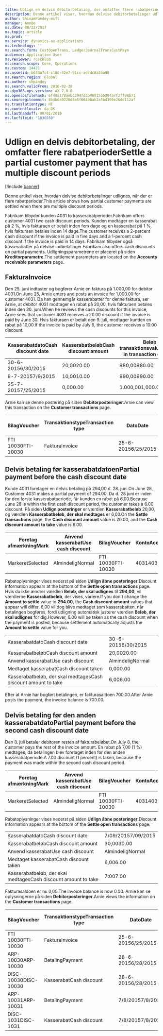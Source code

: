 ```yaml
---
title: Udlign en delvis debitorbetaling, der omfatter flere rabatperioder
description: Denne artikel viser, hvordan delvise debitorbetalinger udlignes, når der er flere rabatperioder.
author: ShivamPandey-msft
manager: AnnBe
ms.date: 08/22/2017
ms.topic: article
ms.prod: ''
ms.service: dynamics-ax-applications
ms.technology: ''
ms.search.form: CustOpenTrans, LedgerJournalTransCustPaym
audience: Application User
ms.reviewer: roschlom
ms.search.scope: Core, Operations
ms.custom: 14471
ms.assetid: b633a7c4-c18d-42e7-91cc-adcdc8a3ba98
ms.search.region: Global
ms.author: shpandey
ms.search.validFrom: 2016-02-28
ms.dyn365.ops.version: AX 7.0.0
ms.openlocfilehash: 6f4d5178aeb3294fd3b40815bb294a7f2ff08b71
ms.sourcegitcommit: 8b4b6a9226d4e5f66498ab2a5b4160e26dd112af
ms.translationtype: HT
ms.contentlocale: da-DK
ms.lasthandoff: 08/01/2019
ms.locfileid: "1836550"
---
```

# <a name="settle-a-partial-customer-payment-that-has-multiple-discount-periods"></a><span data-ttu-id="7de35-103">Udlign en delvis debitorbetaling, der omfatter flere rabatperioder</span><span class="sxs-lookup"><span data-stu-id="7de35-103">Settle a partial customer payment that has multiple discount periods</span></span>

[!include [banner](../includes/banner.md)]

<span data-ttu-id="7de35-104">Denne artikel viser, hvordan delvise debitorbetalinger udlignes, når der er flere rabatperioder.</span><span class="sxs-lookup"><span data-stu-id="7de35-104">This article shows how partial customer payments are settled when there are multiple discount periods.</span></span>

<span data-ttu-id="7de35-105">Fabrikam tilbyder kunden 4031 to kasserabatperioder.</span><span class="sxs-lookup"><span data-stu-id="7de35-105">Fabrikam offers customer 4031 two cash discount periods.</span></span> <span data-ttu-id="7de35-106">Kunden modtager en kasserabat på 2 %, hvis fakturaen er betalt inden fem dage og en kasserabat på 1 %, hvis fakturaen betales inden 14 dage.</span><span class="sxs-lookup"><span data-stu-id="7de35-106">The customer receives a 2-percent cash discount if the invoice is paid in five days and a 1-percent cash discount if the invoice is paid in 14 days.</span></span> <span data-ttu-id="7de35-107">Fabrikam tilbyder også kasserabatter på delvise indbetalinger.</span><span class="sxs-lookup"><span data-stu-id="7de35-107">Fabrikam also offers cash discounts on partial payments.</span></span> <span data-ttu-id="7de35-108">Udligningsparametrene er placeret på siden **Kreditorparametre**.</span><span class="sxs-lookup"><span data-stu-id="7de35-108">The settlement parameters are located on the **Accounts receivable parameters** page.</span></span>

## <a name="invoice"></a><span data-ttu-id="7de35-109">Faktura</span><span class="sxs-lookup"><span data-stu-id="7de35-109">Invoice</span></span>
<span data-ttu-id="7de35-110">Den 25. juni indtaster og bogfører Arnie en faktura på 1.000,00 for debitor 4031.</span><span class="sxs-lookup"><span data-stu-id="7de35-110">On June 25, Arnie enters and posts an invoice for 1,000.00 for customer 4031.</span></span> <span data-ttu-id="7de35-111">Da han gennemgår kasserabatter for denne faktura, ser Arnie, at debitor 4031 modtager en rabat på 20,00, hvis fakturaen betales inden den 30. juni.</span><span class="sxs-lookup"><span data-stu-id="7de35-111">When he reviews the cash discounts for this invoice, Arnie sees that customer 4031 receives a 20.00 discount if the invoice is paid by June 30.</span></span> <span data-ttu-id="7de35-112">Hvis fakturaen er betalt den 9. juli, modtager kunden en rabat på 10,00.</span><span class="sxs-lookup"><span data-stu-id="7de35-112">If the invoice is paid by July 9, the customer receives a 10.00 discount.</span></span>

| <span data-ttu-id="7de35-113">Kasserabatdato</span><span class="sxs-lookup"><span data-stu-id="7de35-113">Cash discount date</span></span> | <span data-ttu-id="7de35-114">Kasserabatbeløb</span><span class="sxs-lookup"><span data-stu-id="7de35-114">Cash discount amount</span></span> | <span data-ttu-id="7de35-115">Beløb i transaktionsvaluta</span><span class="sxs-lookup"><span data-stu-id="7de35-115">Amount in transaction currency</span></span> |
|--------------------|----------------------|--------------------------------|
| <span data-ttu-id="7de35-116">30-6-2015</span><span class="sxs-lookup"><span data-stu-id="7de35-116">6/30/2015</span></span>          | <span data-ttu-id="7de35-117">20,00</span><span class="sxs-lookup"><span data-stu-id="7de35-117">20.00</span></span>                | <span data-ttu-id="7de35-118">980,00</span><span class="sxs-lookup"><span data-stu-id="7de35-118">980.00</span></span>                         |
| <span data-ttu-id="7de35-119">9-7-2015</span><span class="sxs-lookup"><span data-stu-id="7de35-119">7/9/2015</span></span>           | <span data-ttu-id="7de35-120">10,00</span><span class="sxs-lookup"><span data-stu-id="7de35-120">10.00</span></span>                | <span data-ttu-id="7de35-121">990,00</span><span class="sxs-lookup"><span data-stu-id="7de35-121">990.00</span></span>                         |
| <span data-ttu-id="7de35-122">25-7-2015</span><span class="sxs-lookup"><span data-stu-id="7de35-122">7/25/2015</span></span>          | <span data-ttu-id="7de35-123">0,00</span><span class="sxs-lookup"><span data-stu-id="7de35-123">0.00</span></span>                 | <span data-ttu-id="7de35-124">1.000,00</span><span class="sxs-lookup"><span data-stu-id="7de35-124">1,000.00</span></span>                       |

<span data-ttu-id="7de35-125">Arnie kan se denne postering på siden **Debitorposteringer**.</span><span class="sxs-lookup"><span data-stu-id="7de35-125">Arnie can view this transaction on the **Customer transactions** page.</span></span>

| <span data-ttu-id="7de35-126">Bilag</span><span class="sxs-lookup"><span data-stu-id="7de35-126">Voucher</span></span>   | <span data-ttu-id="7de35-127">Transaktionstype</span><span class="sxs-lookup"><span data-stu-id="7de35-127">Transaction type</span></span> | <span data-ttu-id="7de35-128">Dato</span><span class="sxs-lookup"><span data-stu-id="7de35-128">Date</span></span>      | <span data-ttu-id="7de35-129">Faktura</span><span class="sxs-lookup"><span data-stu-id="7de35-129">Invoice</span></span> | <span data-ttu-id="7de35-130">Beløb i transaktionsvalutadebet</span><span class="sxs-lookup"><span data-stu-id="7de35-130">Amount in transaction currency debit</span></span> | <span data-ttu-id="7de35-131">Beløb i transaktionsvalutakredit</span><span class="sxs-lookup"><span data-stu-id="7de35-131">Amount in transaction currency credit</span></span> | <span data-ttu-id="7de35-132">Saldo</span><span class="sxs-lookup"><span data-stu-id="7de35-132">Balance</span></span>  | <span data-ttu-id="7de35-133">Valuta</span><span class="sxs-lookup"><span data-stu-id="7de35-133">Currency</span></span> |
|-----------|------------------|-----------|---------|--------------------------------------|---------------------------------------|----------|----------|
| <span data-ttu-id="7de35-134">FTI 10030</span><span class="sxs-lookup"><span data-stu-id="7de35-134">FTI-10030</span></span> | <span data-ttu-id="7de35-135">Faktura</span><span class="sxs-lookup"><span data-stu-id="7de35-135">Invoice</span></span>          | <span data-ttu-id="7de35-136">25-6-2015</span><span class="sxs-lookup"><span data-stu-id="7de35-136">6/25/2015</span></span> | <span data-ttu-id="7de35-137">10030</span><span class="sxs-lookup"><span data-stu-id="7de35-137">10030</span></span>   | <span data-ttu-id="7de35-138">1.000,00</span><span class="sxs-lookup"><span data-stu-id="7de35-138">1,000.00</span></span>                             |                                       | <span data-ttu-id="7de35-139">1.000,00</span><span class="sxs-lookup"><span data-stu-id="7de35-139">1,000.00</span></span> | <span data-ttu-id="7de35-140">USD</span><span class="sxs-lookup"><span data-stu-id="7de35-140">USD</span></span>      |

## <a name="partial-payment-before-the-cash-discount-date"></a><span data-ttu-id="7de35-141">Delvis betaling før kasserabatdatoen</span><span class="sxs-lookup"><span data-stu-id="7de35-141">Partial payment before the cash discount date</span></span>
<span data-ttu-id="7de35-142">Kunde 4031 foretager en delvis betaling på 294,00 d. 28. juni.</span><span class="sxs-lookup"><span data-stu-id="7de35-142">On June 28, Customer 4031 makes a partial payment of 294.00.</span></span> <span data-ttu-id="7de35-143">Da d. 28 juni er inden for den første kasserabatperiode, får kunden en rabat på 6,00.</span><span class="sxs-lookup"><span data-stu-id="7de35-143">Because June 28 is within the first cash discount period, the customer takes a 6.00 discount.</span></span> <span data-ttu-id="7de35-144">På siden **Udlign posteringer** er værdien **Kasserabatbeløb** 20,00, og værdien **Kasserabatbeløb, der skal medtages** er 6,00.</span><span class="sxs-lookup"><span data-stu-id="7de35-144">On the **Settle transactions** page, the **Cash discount amount** value is 20.00, and the **Cash discount amount to take** value is 6.00.</span></span>

| <span data-ttu-id="7de35-145">Foretag afmærkning</span><span class="sxs-lookup"><span data-stu-id="7de35-145">Mark</span></span>     | <span data-ttu-id="7de35-146">Anvend kasserabat</span><span class="sxs-lookup"><span data-stu-id="7de35-146">Use cash discount</span></span> | <span data-ttu-id="7de35-147">Bilag</span><span class="sxs-lookup"><span data-stu-id="7de35-147">Voucher</span></span>   | <span data-ttu-id="7de35-148">Konto</span><span class="sxs-lookup"><span data-stu-id="7de35-148">Account</span></span> | <span data-ttu-id="7de35-149">Dato</span><span class="sxs-lookup"><span data-stu-id="7de35-149">Date</span></span>      | <span data-ttu-id="7de35-150">Forfaldsdato</span><span class="sxs-lookup"><span data-stu-id="7de35-150">Due date</span></span>  | <span data-ttu-id="7de35-151">Faktura</span><span class="sxs-lookup"><span data-stu-id="7de35-151">Invoice</span></span> | <span data-ttu-id="7de35-152">Beløb i transaktionsvaluta</span><span class="sxs-lookup"><span data-stu-id="7de35-152">Amount in transaction currency</span></span> | <span data-ttu-id="7de35-153">Valuta</span><span class="sxs-lookup"><span data-stu-id="7de35-153">Currency</span></span> | <span data-ttu-id="7de35-154">Beløb, der skal udlignes</span><span class="sxs-lookup"><span data-stu-id="7de35-154">Amount to settle</span></span> |
|----------|-------------------|-----------|---------|-----------|-----------|---------|--------------------------------|----------|------------------|
| <span data-ttu-id="7de35-155">Markeret</span><span class="sxs-lookup"><span data-stu-id="7de35-155">Selected</span></span> | <span data-ttu-id="7de35-156">Almindelig</span><span class="sxs-lookup"><span data-stu-id="7de35-156">Normal</span></span>            | <span data-ttu-id="7de35-157">FTI 10030</span><span class="sxs-lookup"><span data-stu-id="7de35-157">FTI-10030</span></span> | <span data-ttu-id="7de35-158">4031</span><span class="sxs-lookup"><span data-stu-id="7de35-158">4031</span></span>    | <span data-ttu-id="7de35-159">25-6-2015</span><span class="sxs-lookup"><span data-stu-id="7de35-159">6/25/2015</span></span> | <span data-ttu-id="7de35-160">25-7-2015</span><span class="sxs-lookup"><span data-stu-id="7de35-160">7/25/2015</span></span> | <span data-ttu-id="7de35-161">10030</span><span class="sxs-lookup"><span data-stu-id="7de35-161">10030</span></span>   | <span data-ttu-id="7de35-162">1.000,00</span><span class="sxs-lookup"><span data-stu-id="7de35-162">1,000.00</span></span>                       | <span data-ttu-id="7de35-163">USD</span><span class="sxs-lookup"><span data-stu-id="7de35-163">USD</span></span>      | <span data-ttu-id="7de35-164">294,00</span><span class="sxs-lookup"><span data-stu-id="7de35-164">294.00</span></span>           |

<span data-ttu-id="7de35-165">Rabatoplysninger vises nederst på siden **Udlign åbne posteringer**.</span><span class="sxs-lookup"><span data-stu-id="7de35-165">Discount information appears at the bottom of the **Settle open transactions** page.</span></span> <span data-ttu-id="7de35-166">Hvis du ikke ændrer værdien **Beløb, der skal udlignes** til **294,00**, vil værdierne **Kasserabatbeløb**, der vises, variere.</span><span class="sxs-lookup"><span data-stu-id="7de35-166">If you don't change the **Amount to settle** value to **294.00**, the **Cash discount amount** values that appear will differ.</span></span> <span data-ttu-id="7de35-167">6,00 vil dog blive medtaget som kasserabatten, når betalingen bogføres, fordi udligning automatisk justerer værdien **Beløb, der skal udlignes** for dig.</span><span class="sxs-lookup"><span data-stu-id="7de35-167">However, 6.00 will be taken as the cash discount when the payment is posted, because settlement automatically adjusts the **Amount to settle** value for you.</span></span>

|                              |           |
|------------------------------|-----------|
| <span data-ttu-id="7de35-168">Kasserabatdato</span><span class="sxs-lookup"><span data-stu-id="7de35-168">Cash discount date</span></span>           | <span data-ttu-id="7de35-169">30-6-2015</span><span class="sxs-lookup"><span data-stu-id="7de35-169">6/30/2015</span></span> |
| <span data-ttu-id="7de35-170">Kasserabatbeløb</span><span class="sxs-lookup"><span data-stu-id="7de35-170">Cash discount amount</span></span>         | <span data-ttu-id="7de35-171">20,00</span><span class="sxs-lookup"><span data-stu-id="7de35-171">20.00</span></span>     |
| <span data-ttu-id="7de35-172">Anvend kasserabat</span><span class="sxs-lookup"><span data-stu-id="7de35-172">Use cash discount</span></span>            | <span data-ttu-id="7de35-173">Almindelig</span><span class="sxs-lookup"><span data-stu-id="7de35-173">Normal</span></span>    |
| <span data-ttu-id="7de35-174">Medtaget kasserabat</span><span class="sxs-lookup"><span data-stu-id="7de35-174">Cash discount taken</span></span>          | <span data-ttu-id="7de35-175">0,00</span><span class="sxs-lookup"><span data-stu-id="7de35-175">0.00</span></span>      |
| <span data-ttu-id="7de35-176">Kasserabatbeløb, der skal medtages</span><span class="sxs-lookup"><span data-stu-id="7de35-176">Cash discount amount to take</span></span> | <span data-ttu-id="7de35-177">6,00</span><span class="sxs-lookup"><span data-stu-id="7de35-177">6.00</span></span>      |

<span data-ttu-id="7de35-178">Efter at Arnie har bogført betalingen, er fakturasaldoen 700,00.</span><span class="sxs-lookup"><span data-stu-id="7de35-178">After Arnie posts the payment, the invoice balance is 700.00.</span></span>

## <a name="partial-payment-before-the-second-cash-discount-date"></a><span data-ttu-id="7de35-179">Delvis betaling før den anden kasserabatdato</span><span class="sxs-lookup"><span data-stu-id="7de35-179">Partial payment before the second cash discount date</span></span>
<span data-ttu-id="7de35-180">Den 8. juli betaler debitoren resten af fakturabeløbet.</span><span class="sxs-lookup"><span data-stu-id="7de35-180">On July 8, the customer pays the rest of the invoice amount.</span></span> <span data-ttu-id="7de35-181">En rabat på 7,00 (1 %) medtages, da betalingen blev foretaget inden for den anden kasserabatperiode.</span><span class="sxs-lookup"><span data-stu-id="7de35-181">A 7.00 discount (1 percent) is taken, because the payment was made within the second cash discount period.</span></span>

| <span data-ttu-id="7de35-182">Foretag afmærkning</span><span class="sxs-lookup"><span data-stu-id="7de35-182">Mark</span></span>     | <span data-ttu-id="7de35-183">Anvend kasserabat</span><span class="sxs-lookup"><span data-stu-id="7de35-183">Use cash discount</span></span> | <span data-ttu-id="7de35-184">Bilag</span><span class="sxs-lookup"><span data-stu-id="7de35-184">Voucher</span></span>   | <span data-ttu-id="7de35-185">Konto</span><span class="sxs-lookup"><span data-stu-id="7de35-185">Account</span></span> | <span data-ttu-id="7de35-186">Dato</span><span class="sxs-lookup"><span data-stu-id="7de35-186">Date</span></span>      | <span data-ttu-id="7de35-187">Forfaldsdato</span><span class="sxs-lookup"><span data-stu-id="7de35-187">Due date</span></span>  | <span data-ttu-id="7de35-188">Faktura</span><span class="sxs-lookup"><span data-stu-id="7de35-188">Invoice</span></span> | <span data-ttu-id="7de35-189">Beløb i transaktionsvalutadebet</span><span class="sxs-lookup"><span data-stu-id="7de35-189">Amount in transaction currency debit</span></span> | <span data-ttu-id="7de35-190">Beløb i transaktionsvalutakredit</span><span class="sxs-lookup"><span data-stu-id="7de35-190">Amount in transaction currency credit</span></span> | <span data-ttu-id="7de35-191">Valuta</span><span class="sxs-lookup"><span data-stu-id="7de35-191">Currency</span></span> | <span data-ttu-id="7de35-192">Beløb, der skal udlignes</span><span class="sxs-lookup"><span data-stu-id="7de35-192">Amount to settle</span></span> |
|----------|-------------------|-----------|---------|-----------|-----------|---------|--------------------------------------|---------------------------------------|----------|------------------|
| <span data-ttu-id="7de35-193">Markeret</span><span class="sxs-lookup"><span data-stu-id="7de35-193">Selected</span></span> | <span data-ttu-id="7de35-194">Almindelig</span><span class="sxs-lookup"><span data-stu-id="7de35-194">Normal</span></span>            | <span data-ttu-id="7de35-195">FTI 10030</span><span class="sxs-lookup"><span data-stu-id="7de35-195">FTI-10030</span></span> | <span data-ttu-id="7de35-196">4031</span><span class="sxs-lookup"><span data-stu-id="7de35-196">4031</span></span>    | <span data-ttu-id="7de35-197">25-6-2015</span><span class="sxs-lookup"><span data-stu-id="7de35-197">6/25/2015</span></span> | <span data-ttu-id="7de35-198">25-7-2015</span><span class="sxs-lookup"><span data-stu-id="7de35-198">7/25/2015</span></span> | <span data-ttu-id="7de35-199">10030</span><span class="sxs-lookup"><span data-stu-id="7de35-199">10030</span></span>   | <span data-ttu-id="7de35-200">700,00</span><span class="sxs-lookup"><span data-stu-id="7de35-200">700.00</span></span>                               |                                       | <span data-ttu-id="7de35-201">USD</span><span class="sxs-lookup"><span data-stu-id="7de35-201">USD</span></span>      | <span data-ttu-id="7de35-202">693,00</span><span class="sxs-lookup"><span data-stu-id="7de35-202">693.00</span></span>           |

<span data-ttu-id="7de35-203">Rabatoplysninger vises nederst på siden **Udlign åbne posteringer**.</span><span class="sxs-lookup"><span data-stu-id="7de35-203">Discount information appears at the bottom of the **Settle open transactions** page.</span></span>

|                              |           |
|------------------------------|-----------|
| <span data-ttu-id="7de35-204">Kasserabatdato</span><span class="sxs-lookup"><span data-stu-id="7de35-204">Cash discount date</span></span>           | <span data-ttu-id="7de35-205">7/09/2015</span><span class="sxs-lookup"><span data-stu-id="7de35-205">7/09/2015</span></span> |
| <span data-ttu-id="7de35-206">Kasserabatbeløb</span><span class="sxs-lookup"><span data-stu-id="7de35-206">Cash discount amount</span></span>         | <span data-ttu-id="7de35-207">30,00</span><span class="sxs-lookup"><span data-stu-id="7de35-207">30.00</span></span>     |
| <span data-ttu-id="7de35-208">Anvend kasserabat</span><span class="sxs-lookup"><span data-stu-id="7de35-208">Use cash discount</span></span>            | <span data-ttu-id="7de35-209">Almindelig</span><span class="sxs-lookup"><span data-stu-id="7de35-209">Normal</span></span>    |
| <span data-ttu-id="7de35-210">Medtaget kasserabat</span><span class="sxs-lookup"><span data-stu-id="7de35-210">Cash discount taken</span></span>          | <span data-ttu-id="7de35-211">6,00</span><span class="sxs-lookup"><span data-stu-id="7de35-211">6.00</span></span>      |
| <span data-ttu-id="7de35-212">Kasserabatbeløb, der skal medtages</span><span class="sxs-lookup"><span data-stu-id="7de35-212">Cash discount amount to take</span></span> | <span data-ttu-id="7de35-213">7:00</span><span class="sxs-lookup"><span data-stu-id="7de35-213">7.00</span></span>      |

<span data-ttu-id="7de35-214">Fakturasaldoen er nu 0,00.</span><span class="sxs-lookup"><span data-stu-id="7de35-214">The invoice balance is now 0.00.</span></span> <span data-ttu-id="7de35-215">Arnie kan se oplysningerne på siden **Debitorposteringer**.</span><span class="sxs-lookup"><span data-stu-id="7de35-215">Arnie views the information on the **Customer transactions** page.</span></span>

| <span data-ttu-id="7de35-216">Bilag</span><span class="sxs-lookup"><span data-stu-id="7de35-216">Voucher</span></span>    | <span data-ttu-id="7de35-217">Transaktionstype</span><span class="sxs-lookup"><span data-stu-id="7de35-217">Transaction type</span></span> | <span data-ttu-id="7de35-218">Dato</span><span class="sxs-lookup"><span data-stu-id="7de35-218">Date</span></span>      | <span data-ttu-id="7de35-219">Faktura</span><span class="sxs-lookup"><span data-stu-id="7de35-219">Invoice</span></span> | <span data-ttu-id="7de35-220">Beløb i transaktionsvalutadebet</span><span class="sxs-lookup"><span data-stu-id="7de35-220">Amount in transaction currency debit</span></span> | <span data-ttu-id="7de35-221">Beløb i transaktionsvalutakredit</span><span class="sxs-lookup"><span data-stu-id="7de35-221">Amount in transaction currency credit</span></span> | <span data-ttu-id="7de35-222">Saldo</span><span class="sxs-lookup"><span data-stu-id="7de35-222">Balance</span></span> | <span data-ttu-id="7de35-223">Valuta</span><span class="sxs-lookup"><span data-stu-id="7de35-223">Currency</span></span> |
|------------|------------------|-----------|---------|--------------------------------------|---------------------------------------|---------|----------|
| <span data-ttu-id="7de35-224">FTI 10030</span><span class="sxs-lookup"><span data-stu-id="7de35-224">FTI-10030</span></span>  | <span data-ttu-id="7de35-225">Faktura</span><span class="sxs-lookup"><span data-stu-id="7de35-225">Invoice</span></span>          | <span data-ttu-id="7de35-226">25-6-2015</span><span class="sxs-lookup"><span data-stu-id="7de35-226">6/25/2015</span></span> | <span data-ttu-id="7de35-227">10030</span><span class="sxs-lookup"><span data-stu-id="7de35-227">10030</span></span>   | <span data-ttu-id="7de35-228">1.000,00</span><span class="sxs-lookup"><span data-stu-id="7de35-228">1,000.00</span></span>                             |                                       | <span data-ttu-id="7de35-229">0,00</span><span class="sxs-lookup"><span data-stu-id="7de35-229">0.00</span></span>    | <span data-ttu-id="7de35-230">USD</span><span class="sxs-lookup"><span data-stu-id="7de35-230">USD</span></span>      |
| <span data-ttu-id="7de35-231">ARP-10030</span><span class="sxs-lookup"><span data-stu-id="7de35-231">ARP-10030</span></span>  |  <span data-ttu-id="7de35-232">Betaling</span><span class="sxs-lookup"><span data-stu-id="7de35-232">Payment</span></span>         | <span data-ttu-id="7de35-233">28-6-2015</span><span class="sxs-lookup"><span data-stu-id="7de35-233">6/28/2015</span></span> |         |                                      | <span data-ttu-id="7de35-234">294,00</span><span class="sxs-lookup"><span data-stu-id="7de35-234">294.00</span></span>                                | <span data-ttu-id="7de35-235">0,00</span><span class="sxs-lookup"><span data-stu-id="7de35-235">0.00</span></span>    | <span data-ttu-id="7de35-236">USD</span><span class="sxs-lookup"><span data-stu-id="7de35-236">USD</span></span>      |
| <span data-ttu-id="7de35-237">DISC-10030</span><span class="sxs-lookup"><span data-stu-id="7de35-237">DISC-10030</span></span> |  <span data-ttu-id="7de35-238">Kasserabat</span><span class="sxs-lookup"><span data-stu-id="7de35-238">Cash discount</span></span>   | <span data-ttu-id="7de35-239">28-6-2015</span><span class="sxs-lookup"><span data-stu-id="7de35-239">6/28/2015</span></span> |         |                                      | <span data-ttu-id="7de35-240">6,00</span><span class="sxs-lookup"><span data-stu-id="7de35-240">6.00</span></span>                                  | <span data-ttu-id="7de35-241">0,00</span><span class="sxs-lookup"><span data-stu-id="7de35-241">0.00</span></span>    | <span data-ttu-id="7de35-242">USD</span><span class="sxs-lookup"><span data-stu-id="7de35-242">USD</span></span>      |
| <span data-ttu-id="7de35-243">ARP-10031</span><span class="sxs-lookup"><span data-stu-id="7de35-243">ARP-10031</span></span>  |  <span data-ttu-id="7de35-244">Betaling</span><span class="sxs-lookup"><span data-stu-id="7de35-244">Payment</span></span>         | <span data-ttu-id="7de35-245">7/8/2015</span><span class="sxs-lookup"><span data-stu-id="7de35-245">7/8/2015</span></span>  |         |                                      | <span data-ttu-id="7de35-246">693,00</span><span class="sxs-lookup"><span data-stu-id="7de35-246">693.00</span></span>                                | <span data-ttu-id="7de35-247">0,00</span><span class="sxs-lookup"><span data-stu-id="7de35-247">0.00</span></span>    | <span data-ttu-id="7de35-248">USD</span><span class="sxs-lookup"><span data-stu-id="7de35-248">USD</span></span>      |
| <span data-ttu-id="7de35-249">DISC-1031</span><span class="sxs-lookup"><span data-stu-id="7de35-249">DISC-1031</span></span>  |  <span data-ttu-id="7de35-250">Kasserabat</span><span class="sxs-lookup"><span data-stu-id="7de35-250">Cash discount</span></span>   | <span data-ttu-id="7de35-251">7/8/2015</span><span class="sxs-lookup"><span data-stu-id="7de35-251">7/8/2015</span></span>  |         |                                      | <span data-ttu-id="7de35-252">7:00</span><span class="sxs-lookup"><span data-stu-id="7de35-252">7.00</span></span>                                  | <span data-ttu-id="7de35-253">0,00</span><span class="sxs-lookup"><span data-stu-id="7de35-253">0.00</span></span>    | <span data-ttu-id="7de35-254">USD</span><span class="sxs-lookup"><span data-stu-id="7de35-254">USD</span></span>      |





